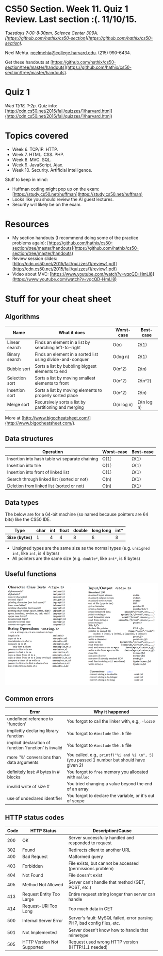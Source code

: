 # CS50 Section. Week 11. Quiz 1 Review. Last section :(. 11/10/15.
_Tuesdays 7:00-8:30pm, Science Center 309A. [https://github.com/hathix/cs50-section](https://github.com/hathix/cs50-section)._

Neel Mehta. neelmehta@college.harvard.edu. (215) 990-6434.

Get these handouts at [https://github.com/hathix/cs50-section/tree/master/handouts](https://github.com/hathix/cs50-section/tree/master/handouts).

# Quiz 1
_Wed 11/18, 1-2p_. Quiz info: [http://cdn.cs50.net/2015/fall/quizzes/1/harvard.html](http://cdn.cs50.net/2015/fall/quizzes/1/harvard.html)

# Topics covered
- Week 6. TCP/IP. HTTP.
- Week 7. HTML. CSS. PHP.
- Week 8. MVC. SQL.
- Week 9. JavaScript. Ajax.
- Week 10. Security. Artificial intelligence.

Stuff to keep in mind:
- Huffman coding might pop up on the exam: [https://study.cs50.net/huffman](https://study.cs50.net/huffman)
- Looks like you should review the AI guest lectures.
- Security will likely be on the exam.

# Resources
- My section handouts (I recommend doing some of the practice problems again): [https://github.com/hathix/cs50-section/tree/master/handouts](https://github.com/hathix/cs50-section/tree/master/handouts)
- Review session slides: [http://cdn.cs50.net/2015/fall/quizzes/1/review1.pdf](http://cdn.cs50.net/2015/fall/quizzes/1/review1.pdf)
- Video about MVC: [https://www.youtube.com/watch?v=vqcQD-HmLl8](https://www.youtube.com/watch?v=vqcQD-HmLl8)

# Stuff for your cheat sheet
## Algorithms

Name           | What it does                                               | Worst-case | Best-case
-------------- | ---------------------------------------------------------- | ---------- | ----------
Linear search  | Finds an element in a list by searching left-to-right      | O(n)       | Ω(1)
Binary search  | Finds an element in a sorted list using divide-and-conquer | O(log n)   | Ω(1)
Bubble sort    | Sorts a list by bubbling biggest elements to end           | O(n^2)     | Ω(n)
Selection sort | Sorts a list by moving smallest elements to front          | O(n^2)     | Ω(n^2)
Insertion sort | Sorts a list by moving elements to properly sorted place   | O(n^2)     | Ω(n)
Merge sort     | Recursively sorts a list by partitioning and merging       | O(n log n) | Ω(n log n)

More at [http://www.bigocheatsheet.com/](http://www.bigocheatsheet.com/).

## Data structures

Operation                                      | Worst-case | Best-case
---------------------------------------------- | ---------- | ---------
Insertion into hash table w/ separate chaining | O(1)       | Ω(1)
Insertion into trie                            | O(1)       | Ω(1)
Insertion into front of linked list            | O(1)       | Ω(1)
Search through linked list (sorted or not)     | O(n)       | Ω(1)
Deletion from linked list (sorted or not)      | O(n)       | Ω(1)

## Data types
The below are for a 64-bit machine (so named because pointers are 64 bits) like the CS50 IDE.

**Type**         | char | int | float | double | long long | int*
---------------- | ---- | --- | ----- | ------ | --------- | ----
**Size (bytes)** | 1    | 4   | 4     | 8      | 8         | 8

- Unsigned types are the same size as the normal types (e.g. `unsigned int`, like `int`, is 4 bytes)
- All pointers are the same size (e.g. `double*`, like `int*`, is 8 bytes)

## Useful functions
![Table of common functions and their usage](img/standard-library.png)

## Common errors

Error                                                  | Why it happened
------------------------------------------------------ | -------------------------------------------------------------------------------------------
undefined reference to 'function'                      | You forgot to call the linker with, e.g., `-lcs50`
implicitly declaring library function                  | You forgot to `#include` the `.h` file
implicit declaration of function 'function' is invalid | You forgot to `#include` the `.h` file
more '%' conversions than data arguments               | You called, e.g., `printf("%i and %i \n", 5)` (you passed 1 number but should have given 2)
definitely lost: # bytes in # blocks                   | You forgot to `free` memory you allocated with `malloc`
invalid write of size #                                | You tried changing a value beyond the end of an array
use of undeclared identifier                           | You forgot to declare the variable, or it's out of scope

## HTTP status codes

Code | HTTP Status                | Description/Cause
---- | -------------------------- | -----------------------------------------------------------------------
200  | OK                         | Server successfully handled and responded to request
302  | Found                      | Redirects client to another URL
400  | Bad Request                | Malformed query
403  | Forbidden                  | File exists, but cannot be accessed (permissions problem)
404  | Not Found                  | File doesn't exist
405  | Method Not Allowed         | Server can't handle that method (GET, POST, etc.)
413  | Request Entity Too Large   | Entire request string longer than server can handle
414  | Request-URI Too Long       | Too much data in GET
500  | Internal Server Error      | Server's fault: MySQL failed, error parsing PHP, bad config files, etc.
501  | Not Implemented            | Server doesn't know how to handle that mimetype                         |
505  | HTTP Version Not Supported | Request used wrong HTTP version (HTTP/1.1 needed)
